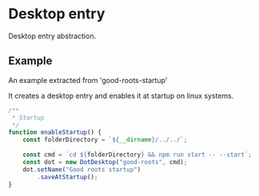 # Desktop entry

Desktop entry abstraction.

## Example

An example extracted from 'good-roots-startup'

It creates a desktop entry and enables it at startup on linux systems.

```typescript
/**
 * Startup
 */
function enableStartup() {
    const folderDirectory = `${__dirname}/../../`;
    
    const cmd = `cd ${folderDirectory} && npm run start -- --start`;
    const dot = new DotDesktop("good-roots", cmd);
    dot.setName("Good roots startup")
        .saveAtStartup();
}
```

